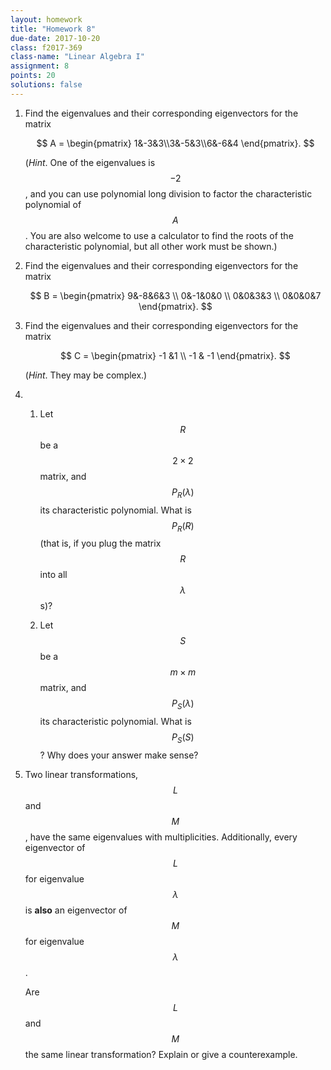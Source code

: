 ```yaml
---
layout: homework
title: "Homework 8"
due-date: 2017-10-20
class: f2017-369
class-name: "Linear Algebra I"
assignment: 8
points: 20
solutions: false
---
```


1.  Find the eigenvalues and their corresponding eigenvectors for the matrix

    $$
    A = \begin{pmatrix}
    1&-3&3\\3&-5&3\\6&-6&4
    \end{pmatrix}.
    $$
    
    (*Hint*. One of the eigenvalues is $$-2$$, and you can use polynomial long
    division to factor the characteristic polynomial of $$A$$. You are also
    welcome to use a calculator to find the roots of the characteristic
    polynomial, but all other work must be shown.)

2.  Find the eigenvalues and their corresponding eigenvectors for the matrix

    $$
    B = \begin{pmatrix}
    9&-8&6&3 \\ 0&-1&0&0 \\ 0&0&3&3 \\ 0&0&0&7
    \end{pmatrix}.
    $$

3.  Find the eigenvalues and their corresponding eigenvectors for the matrix

    $$
    C = \begin{pmatrix}
    -1 &1 \\ -1 & -1
    \end{pmatrix}.
    $$
    
    (*Hint*. They may be complex.)

4.  
    1.  Let $$R$$ be a $$2\times2$$ matrix, and $$P_R(\lambda)$$ its
        characteristic polynomial. What is $$P_R(R)$$ (that is, if you plug the
        matrix $$R$$ into all $$\lambda$$s)?
    
    2.  Let $$S$$ be a $$m\times m$$ matrix, and $$P_S(\lambda)$$ its
        characteristic polynomial. What is $$P_S(S)$$? Why does your answer make
        sense?

5.  Two linear transformations, $$L$$ and $$M$$, have the same eigenvalues with
    multiplicities. Additionally, every eigenvector of $$L$$ for eigenvalue
    $$\lambda$$ is **also** an eigenvector of $$M$$ for eigenvalue $$\lambda$$.
    
    Are $$L$$ and $$M$$ the same linear transformation? Explain or give a
    counterexample.
